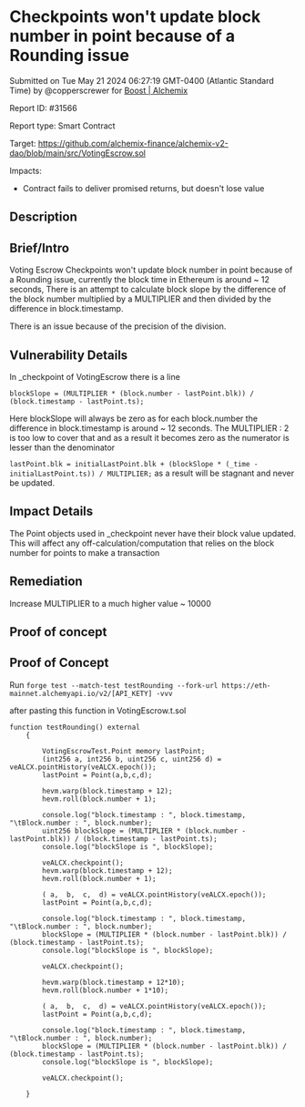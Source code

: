 
# Checkpoints won't update block number in point because of a Rounding issue

Submitted on Tue May 21 2024 06:27:19 GMT-0400 (Atlantic Standard Time) by @copperscrewer for [Boost | Alchemix](https://immunefi.com/bounty/alchemix-boost/)

Report ID: #31566

Report type: Smart Contract

Target: https://github.com/alchemix-finance/alchemix-v2-dao/blob/main/src/VotingEscrow.sol

Impacts:
- Contract fails to deliver promised returns, but doesn't lose value

## Description
## Brief/Intro
Voting Escrow Checkpoints won't update block number in point because of a Rounding issue,
currently the block time in Ethereum is around ~ 12 seconds, There is an attempt to calculate block slope by the difference of the block number multiplied by a MULTIPLIER and then divided by the difference in block.timestamp. 

There is an issue because of the precision of the division.

## Vulnerability Details
In _checkpoint of VotingEscrow there is a line

`blockSlope = (MULTIPLIER * (block.number - lastPoint.blk)) / (block.timestamp - lastPoint.ts);`

Here blockSlope will always be zero as for each block.number the difference in block.timestamp is around ~ 12 seconds.
The MULTIPLIER : 2 is too low to cover that and as a result it becomes zero as the numerator is lesser than the denominator 

`lastPoint.blk = initialLastPoint.blk + (blockSlope * (_time - initialLastPoint.ts)) / MULTIPLIER;`
as a result will be stagnant and never be updated.

## Impact Details
The Point objects used in _checkpoint never have their block value updated. This will affect any off-calculation/computation that relies on the block number for points to make a transaction 

## Remediation
Increase MULTIPLIER to a much higher value ~ 10000

        
## Proof of concept
## Proof of Concept
Run 
`forge test --match-test testRounding --fork-url https://eth-mainnet.alchemyapi.io/v2/[API_KETY] -vvv`

after pasting this function in VotingEscrow.t.sol
```solidity
function testRounding() external
    {        

        VotingEscrowTest.Point memory lastPoint;
        (int256 a, int256 b, uint256 c, uint256 d) = veALCX.pointHistory(veALCX.epoch());
        lastPoint = Point(a,b,c,d);

        hevm.warp(block.timestamp + 12);
        hevm.roll(block.number + 1);
        
        console.log("block.timestamp : ", block.timestamp, "\tBlock.number : ", block.number);
        uint256 blockSlope = (MULTIPLIER * (block.number - lastPoint.blk)) / (block.timestamp - lastPoint.ts);
        console.log("blockSlope is ", blockSlope);

        veALCX.checkpoint();
        hevm.warp(block.timestamp + 12);
        hevm.roll(block.number + 1);

        ( a,  b,  c,  d) = veALCX.pointHistory(veALCX.epoch());
        lastPoint = Point(a,b,c,d);

        console.log("block.timestamp : ", block.timestamp, "\tBlock.number : ", block.number);
        blockSlope = (MULTIPLIER * (block.number - lastPoint.blk)) / (block.timestamp - lastPoint.ts);
        console.log("blockSlope is ", blockSlope);

        veALCX.checkpoint();

        hevm.warp(block.timestamp + 12*10);
        hevm.roll(block.number + 1*10);

        ( a,  b,  c,  d) = veALCX.pointHistory(veALCX.epoch());
        lastPoint = Point(a,b,c,d);
        
        console.log("block.timestamp : ", block.timestamp, "\tBlock.number : ", block.number);
        blockSlope = (MULTIPLIER * (block.number - lastPoint.blk)) / (block.timestamp - lastPoint.ts);
        console.log("blockSlope is ", blockSlope);

        veALCX.checkpoint();

    }
```
